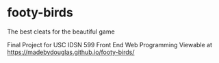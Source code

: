 # footy-birds
The best cleats for the beautiful game

Final Project for USC IDSN 599 Front End Web Programming
Viewable at https://madebydouglas.github.io/footy-birds/